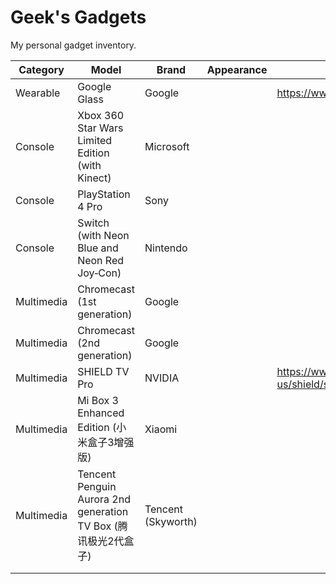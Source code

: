 # Geek's Gadgets

My personal gadget inventory.

| Category | Model | Brand | Appearance | Link | Note |
| --- | --- | --- | --- | --- | --- |
| Wearable | Google Glass | Google |  | https://www.google.com/glass/ |  |
| Console | Xbox 360 Star Wars Limited Edition (with Kinect) | Microsoft |  |  |  |
| Console | PlayStation 4 Pro | Sony |  |  |  |
| Console | Switch (with Neon Blue and Neon Red Joy‑Con) | Nintendo |  |  |  |
| Multimedia | Chromecast (1st generation) | Google |  |  |  |
| Multimedia | Chromecast (2nd generation) | Google |  |  |  |
| Multimedia | SHIELD TV Pro | NVIDIA |  | https://www.nvidia.com/en-us/shield/shield-tv-pro/ |  |
| Multimedia | Mi Box 3 Enhanced Edition (小米盒子3增强版) | Xiaomi |  |  |  |
| Multimedia | Tencent Penguin Aurora 2nd generation TV Box (腾讯极光2代盒子) | Tencent (Skyworth) |  |  |  |
|  |  |  |  |  |  |
|  |  |  |  |  |  |
